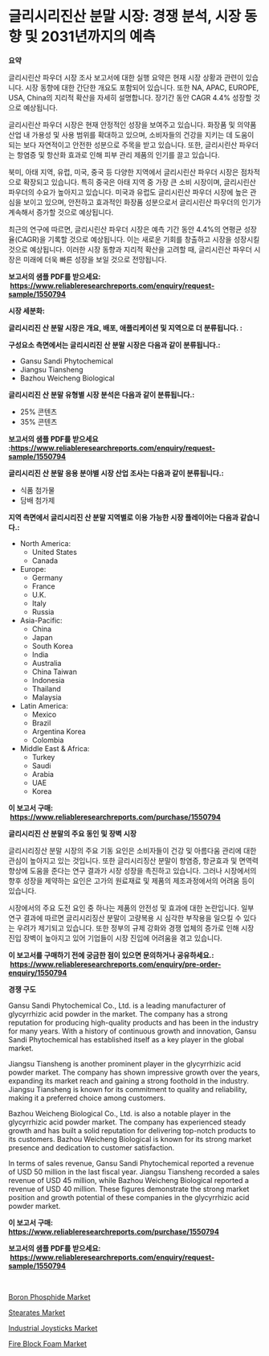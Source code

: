 <p><h1>글리시리진산 분말 시장: 경쟁 분석, 시장 동향 및 2031년까지의 예측</h1></p><p><strong>요약</strong></p>
<p><p>글리시린산 파우더 시장 조사 보고서에 대한 실행 요약은 현재 시장 상황과 관련이 있습니다. 시장 동향에 대한 간단한 개요도 포함되어 있습니다. 또한 NA, APAC, EUROPE, USA, China의 지리적 확산을 자세히 설명합니다. 장기간 동안 CAGR 4.4% 성장할 것으로 예상됩니다. </p><p>글리시린산 파우더 시장은 현재 안정적인 성장을 보여주고 있습니다. 화장품 및 의약품 산업 내 가용성 및 사용 범위를 확대하고 있으며, 소비자들의 건강을 지키는 데 도움이 되는 보다 자연적이고 안전한 성분으로 주목을 받고 있습니다. 또한, 글리시린산 파우더는 항염증 및 항산화 효과로 인해 피부 관리 제품의 인기를 끌고 있습니다.</p><p>북미, 아태 지역, 유럽, 미국, 중국 등 다양한 지역에서 글리시린산 파우더 시장은 점차적으로 확장되고 있습니다. 특히 중국은 아태 지역 중 가장 큰 소비 시장이며, 글리시린산 파우더의 수요가 높아지고 있습니다. 미국과 유럽도 글리시린산 파우더 시장에 높은 관심을 보이고 있으며, 안전하고 효과적인 화장품 성분으로서 글리시린산 파우더의 인기가 계속해서 증가할 것으로 예상됩니다.</p><p>최근의 연구에 따르면, 글리시린산 파우더 시장은 예측 기간 동안 4.4%의 연평균 성장율(CAGR)을 기록할 것으로 예상됩니다. 이는 새로운 기회를 창출하고 시장을 성장시킬 것으로 예상됩니다. 이러한 시장 동향과 지리적 확산을 고려할 때, 글리시린산 파우더 시장은 미래에 더욱 빠른 성장을 보일 것으로 전망됩니다.</p></p>
<p><strong>보고서의 샘플 PDF를 받으세요: &nbsp;<a href="https://www.reliableresearchreports.com/enquiry/request-sample/1550794">https://www.reliableresearchreports.com/enquiry/request-sample/1550794</a></strong></p>
<p><strong>시장 세분화:</strong></p>
<p><strong> 글리시리진 산 분말 시장은 개요, 배포, 애플리케이션 및 지역으로 더 분류됩니다. :</strong></p>
<p><strong>구성요소 측면에서는 글리시리진 산 분말 시장은 다음과 같이 분류됩니다.:</strong></p>
<p><ul><li>Gansu Sandi Phytochemical</li><li>Jiangsu Tiansheng</li><li>Bazhou Weicheng Biological</li></ul></p>
<p><strong> 글리시리진 산 분말 유형별 시장 분석은 다음과 같이 분류됩니다.:</strong></p>
<p><ul><li>25% 콘텐츠</li><li>35% 콘텐츠</li></ul></p>
<p><strong>보고서의 샘플 PDF를 받으세요 :<a href="https://www.reliableresearchreports.com/enquiry/request-sample/1550794">https://www.reliableresearchreports.com/enquiry/request-sample/1550794</a></strong></p>
<p><strong> 글리시리진 산 분말 응용 분야별 시장 산업 조사는 다음과 같이 분류됩니다.:</strong></p>
<p><ul><li>식품 첨가물</li><li>담배 첨가제</li></ul></p>
<p><strong>지역 측면에서 글리시리진 산 분말 지역별로 이용 가능한 시장 플레이어는 다음과 같습니다.:</strong></p>
<p><ul>
    <li>
        North America:
        <ul>
            <li>United States</li>
            <li>Canada</li>
        </ul>
    </li>
    <li>
        Europe:
        <ul>
            <li>Germany</li>
            <li>France</li>
            <li>U.K.</li>
            <li>Italy</li>
            <li>Russia</li>
        </ul>
    </li>
    <li>
        Asia-Pacific:
        <ul>
            <li>China</li>
            <li>Japan</li>
            <li>South Korea</li>
            <li>India</li>
            <li>Australia</li>
            <li>China Taiwan</li>
            <li>Indonesia</li>
            <li>Thailand</li>
            <li>Malaysia</li>
        </ul>
    </li>
    <li>
        Latin America:
        <ul>
            <li>Mexico</li>
            <li>Brazil</li>
            <li>Argentina Korea</li>
            <li>Colombia</li>
        </ul>
    </li>
    <li>
        Middle East & Africa:
        <ul>
            <li>Turkey</li>
            <li>Saudi</li>
            <li>Arabia</li>
            <li>UAE</li>
            <li>Korea</li>
        </ul>
    </li>
    </ul></p>
<p><strong>이 보고서 구매: &nbsp;<a href="https://www.reliableresearchreports.com/purchase/1550794">https://www.reliableresearchreports.com/purchase/1550794</a></strong></p>
<p><strong>글리시리진 산 분말의 주요 동인 및 장벽 시장</strong></p>
<p><p>글리시리징산 분말 시장의 주요 기동 요인은 소비자들이 건강 및 아름다움 관리에 대한 관심이 높아지고 있는 것입니다. 또한 글리시리징산 분말이 항염증, 항균효과 및 면역력 향상에 도움을 준다는 연구 결과가 시장 성장을 촉진하고 있습니다. 그러나 시장에서의 향후 성장을 제약하는 요인은 고가의 원료재료 및 제품의 제조과정에서의 어려움 등이 있습니다.</p><p>시장에서의 주요 도전 요인 중 하나는 제품의 안전성 및 효과에 대한 논란입니다. 일부 연구 결과에 따르면 글리시리징산 분말이 고량복용 시 심각한 부작용을 일으킬 수 있다는 우려가 제기되고 있습니다. 또한 정부의 규제 강화와 경쟁 업체의 증가로 인해 시장 진입 장벽이 높아지고 있어 기업들이 시장 진입에 어려움을 겪고 있습니다.</p></p>
<p><strong>이 보고서를 구매하기 전에 궁금한 점이 있으면 문의하거나 공유하세요.: &nbsp;<a href="https://www.reliableresearchreports.com/enquiry/pre-order-enquiry/1550794">https://www.reliableresearchreports.com/enquiry/pre-order-enquiry/1550794</a></strong></p>
<p><strong>경쟁 구도</strong></p>
<p><p>Gansu Sandi Phytochemical Co., Ltd. is a leading manufacturer of glycyrrhizic acid powder in the market. The company has a strong reputation for producing high-quality products and has been in the industry for many years. With a history of continuous growth and innovation, Gansu Sandi Phytochemical has established itself as a key player in the global market.</p><p>Jiangsu Tiansheng is another prominent player in the glycyrrhizic acid powder market. The company has shown impressive growth over the years, expanding its market reach and gaining a strong foothold in the industry. Jiangsu Tiansheng is known for its commitment to quality and reliability, making it a preferred choice among customers.</p><p>Bazhou Weicheng Biological Co., Ltd. is also a notable player in the glycyrrhizic acid powder market. The company has experienced steady growth and has built a solid reputation for delivering top-notch products to its customers. Bazhou Weicheng Biological is known for its strong market presence and dedication to customer satisfaction.</p><p>In terms of sales revenue, Gansu Sandi Phytochemical reported a revenue of USD 50 million in the last fiscal year. Jiangsu Tiansheng recorded a sales revenue of USD 45 million, while Bazhou Weicheng Biological reported a revenue of USD 40 million. These figures demonstrate the strong market position and growth potential of these companies in the glycyrrhizic acid powder market.</p></p>
<p><strong>이 보고서 구매: &nbsp; <a href="https://www.reliableresearchreports.com/purchase/1550794">https://www.reliableresearchreports.com/purchase/1550794</a></strong></p>
<p><strong>보고서의 샘플 PDF를 받으세요: &nbsp;<a href="https://www.reliableresearchreports.com/enquiry/request-sample/1550794">https://www.reliableresearchreports.com/enquiry/request-sample/1550794</a></strong><strong></strong></p>
<p>&nbsp;</p>
<p><p><a href="https://changeable-paste-463.notion.site/Boron-Phosphide-Market-Size-Reflecting-a-Forecast-Till-2031-Market-By-Type-By-Application-and-By-G-0abd3227efdc403a8dbb3b522899b902">Boron Phosphide Market</a></p><p><a href="https://fuschia-pecorino-a6d.notion.site/Stearates-Market-Furnish-Information-about-Market-Size-Market-Share-Market-Dynamics-and-Projectio-3ffe30a5927746d595dcf85e9000bf8f">Stearates Market</a></p><p><a href="https://view.publitas.com/reportprime-1/global-industrial-joysticks-market-by-types-applications-and-major-players-with-regional-growth-rate-analysis-and-development-situation-from-2024-to-2031/">Industrial Joysticks Market</a></p><p><a href="https://florentine-yuzu-f42.notion.site/Fire-Block-Foam-Market-Size-and-Growth-Market-Segmentation-Regional-and-Country-Breakdowns-and-Ma-d4a20f13de914609b771f7b5daf67240">Fire Block Foam Market</a></p></p>